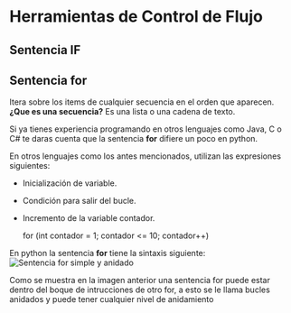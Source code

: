 # Herramientas de Control de Flujo

## Sentencia IF

## Sentencia __for__
Itera sobre los items de cualquier secuencia en el orden que aparecen.  
__¿Que es una secuencia?__ Es una lista o una cadena de texto.

Si ya tienes experiencia programando en otros lenguajes como Java, C o C# te daras cuenta que la sentencia __for__ difiere un poco en python.

En otros lenguajes como los antes mencionados, utilizan las expresiones siguientes:

* Inicialización de variable.
* Condición para salir del bucle.
* Incremento de la variable contador.

    for (int contador = 1; contador <= 10; contador++)

En python la sentencia __for__ tiene la sintaxis siguiente:
![Sentencia for simple y anidado](../assets/images/Sentencia_for_simple_anidado.png)

Como se muestra en la imagen anterior una sentencia for puede estar dentro del boque de intrucciones de otro for, a esto se le llama bucles anidados y puede tener cualquier nivel de anidamiento

